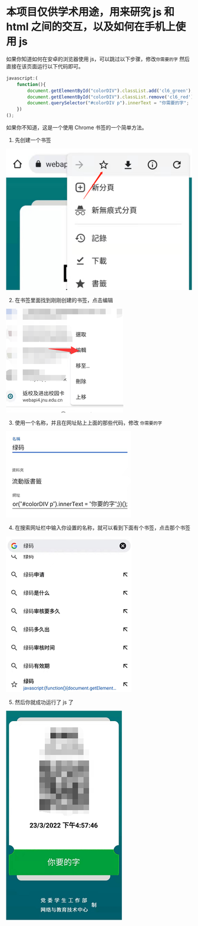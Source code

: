 # 本项目仅供学术用途，用来研究 js 和 html 之间的交互，以及如何在手机上使用 js

如果你知道如何在安卓的浏览器使用 js，可以跳过以下步骤，修改`你需要的字` 然后直接在该页面运行以下代码即可。

```javascript
javascript:(
    function(){
        document.getElementById("colorDIV").classList.add('cl6_green');
        document.getElementById("colorDIV").classList.remove('cl6_red');
        document.querySelector("#colorDIV p").innerText = "你需要的字";
    })
();
```

如果你不知道，这是一个使用 Chrome 书签的一个简单方法。

1. 先创建一个书签

![img.png](img.png)

2. 在书签里面找到刚刚创建的书签，点击编辑

![img_1.png](img_1.png)

3. 使用一个名称，并且在网址贴上上面的那些代码，修改 `你需要的字`

![img_2.png](img_2.png)

4. 在搜索网址栏中输入你设置的名称，就可以看到下面有个书签，点击那个书签

![img_3.png](img_3.png)

5. 然后你就成功运行了 js 了

![img_4.png](img_4.png)

